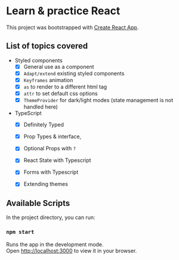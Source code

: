 # Learn & practice React

This project was bootstrapped with [Create React App](https://github.com/facebook/create-react-app).

## List of topics covered
- Styled components
  - [x] General use as a component
  - [x] `Adapt/extend` existing styled components
  - [x] `Keyframes` animation
  - [x] `as` to render to a different html tag
  - [x] `attr` to set default css options
  - [x] `ThemeProvider` for dark/light modes (state management is not handled here)
  
- TypeScript
  - [x] Definitely Typed
  - [x] Prop Types & interface, 
  - [x] Optional Props with `?`
  - [x] React State with Typescript
  - [x] Forms with Typescript
  - [x] Extending themes


## Available Scripts

In the project directory, you can run:

### `npm start`

Runs the app in the development mode.\
Open [http://localhost:3000](http://localhost:3000) to view it in your browser.

